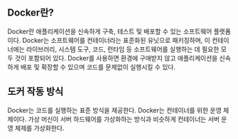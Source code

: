 ## Docker란?

Docker란 애플리케이션을 신속하게 구축, 테스트 및 배포할 수 있는 소프트웨어 플랫폼이다. Docker는 소프트웨어를 컨테이너라는 표준화된 유닛으로 패키징하며, 이 컨테이너에는 라이브러리, 시스템 도구, 코드, 런타임 등 소프트웨어를 실행하는 데 필요한 모두 것이 포함되어 있다. Docker를 사용하면 환경에 구애받지 않고 애플리케이션을 신속하게 배포 및 확장할 수 있으며 코드를 문제없이 실행시킬 수 있다.

## 도커 작동 방식

Docker는 코드를 실행하는 표준 방식을 제공한다. Docker는 컨테이너를 위한 운영 체제이다. 가상 머신이 서버 하드웨어를 가상화하는 방식과 비슷하게 컨테이너는 서버 운영 체제를 가상화한다.